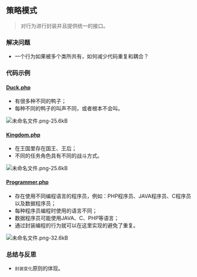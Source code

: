 ## 策略模式
> 对行为进行封装并且提供统一的接口。

### 解决问题
* 一个行为如果被多个类所共有，如何减少代码重复和耦合？

### 代码示例
#### <a href="https://github.com/hhe0/design-pattern/blob/master/strategy-pattern/Duck.php">Duck.php</a>
* 有很多种不同的鸭子；
* 每种不同的鸭子的叫声不同，或者根本不会叫。

![未命名文件.png-25.6kB][1]

#### <a href="https://github.com/hhe0/design-pattern/blob/master/strategy-pattern/Kingdom.php">Kingdom.php</a>
* 在王国里存在国王、王后；
* 不同的任务角色具有不同的战斗方式。

![未命名文件.png-25.6kB][2]

#### <a href="https://github.com/hhe0/design-pattern/blob/master/strategy-pattern/Programmer.php">Programmer.php</a>
* 存在使用不同编程语言的程序员，例如：PHP程序员、JAVA程序员、C程序员以及数据程序员；
* 每种程序员编程时使用的语言不同；
* 数据程序员可能使用JAVA、C、PHP等语言；
* 通过封装编程的行为就可以在这里实现的避免了重复。

![未命名文件.png-32.6kB][3]

### 总结与反思
* `封装变化`原则的体现。

  [1]: http://static.zybuluo.com/Minc0/zy4ftoitbfnuurpg8yke36hh/%E6%9C%AA%E5%91%BD%E5%90%8D%E6%96%87%E4%BB%B6.png
  [2]: http://static.zybuluo.com/Minc0/zy4ftoitbfnuurpg8yke36hh/%E6%9C%AA%E5%91%BD%E5%90%8D%E6%96%87%E4%BB%B6.png
  [3]: http://static.zybuluo.com/Minc0/yzdc5iai8ons8zg90q6xryne/%E6%9C%AA%E5%91%BD%E5%90%8D%E6%96%87%E4%BB%B6.png